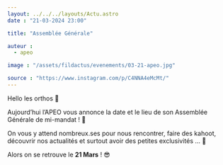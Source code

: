 ```yaml
---
layout: ../../../layouts/Actu.astro
date : "21-03-2024 23:00"

title: "Assemblée Générale"

auteur :
  - apeo

image : "/assets/fildactus/evenements/03-21-apeo.jpg"

source : "https://www.instagram.com/p/C4NNA4eMcMt/"
---
```


Hello les orthos 👋

Aujourd’hui l’APEO vous annonce la date et le lieu de son Assemblée Générale de mi-mandat ! 🥳

On vous y attend nombreux.ses pour nous rencontrer, faire des kahoot, découvrir nos actualités et surtout avoir des petites exclusivités … 🤫

Alors on se retrouve le __21 Mars__ ! 😎